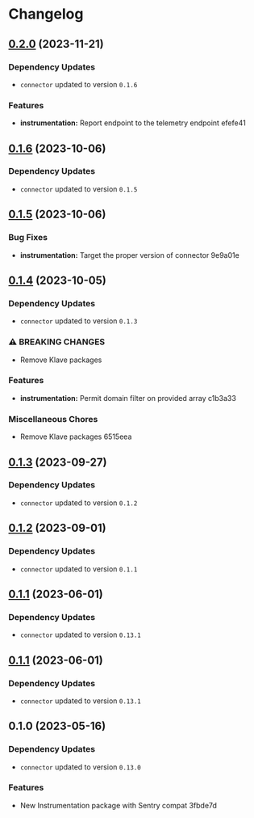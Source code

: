 # Changelog
## [0.2.0](///compare/instrumentation@0.1.6...instrumentation@0.2.0) (2023-11-21)

### Dependency Updates

* `connector` updated to version `0.1.6`

### Features

* **instrumentation:** Report endpoint to the telemetry endpoint efefe41

## [0.1.6](///compare/instrumentation@0.1.5...instrumentation@0.1.6) (2023-10-06)

### Dependency Updates

* `connector` updated to version `0.1.5`
## [0.1.5](///compare/instrumentation@0.1.4...instrumentation@0.1.5) (2023-10-06)


### Bug Fixes

* **instrumentation:** Target the proper version of connector 9e9a01e

## [0.1.4](///compare/instrumentation@0.1.3...instrumentation@0.1.4) (2023-10-05)

### Dependency Updates

* `connector` updated to version `0.1.3`

### ⚠ BREAKING CHANGES

* Remove Klave packages

### Features

* **instrumentation:** Permit domain filter on provided array c1b3a33


### Miscellaneous Chores

* Remove Klave packages 6515eea

## [0.1.3](///compare/instrumentation@0.1.2...instrumentation@0.1.3) (2023-09-27)

### Dependency Updates

* `connector` updated to version `0.1.2`
## [0.1.2](///compare/instrumentation@0.1.1...instrumentation@0.1.2) (2023-09-01)

### Dependency Updates

* `connector` updated to version `0.1.1`
## [0.1.1](///compare/instrumentation@0.1.0...instrumentation@0.1.1) (2023-06-01)

### Dependency Updates

* `connector` updated to version `0.13.1`
## [0.1.1](///compare/instrumentation@0.1.0...instrumentation@0.1.1) (2023-06-01)

### Dependency Updates

* `connector` updated to version `0.13.1`
## 0.1.0 (2023-05-16)

### Dependency Updates

* `connector` updated to version `0.13.0`

### Features

* New Instrumentation package with Sentry compat 3fbde7d
